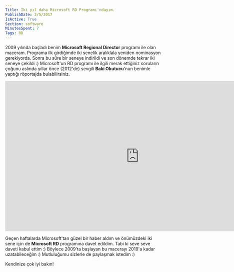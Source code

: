 ```yaml
---
Title: İki yıl daha Microsoft RD Programı'ndayım.
PublishDate: 3/5/2017
IsActive: True
Section: software
MinutesSpent: 7
Tags: RD
---
```


2009 yılında başladı benim **Microsoft Regional Director** programı ile olan maceram. Programa ilk girdiğimde iki senelik aralıklala yeniden nominasyon gerekiyorda. Sonra bu süre bir seneye indirildi ve son dönemde tekrar iki seneye çekildi :) Microsoft'un RD programı ile ilgili merak ettiğiniz soruların çoğunu aslında yıllar önce (2012'de) sevgili **Baki Okutucu**'nun benimle yaptığı röportajda bulabilirsiniz.

<iframe width="853" height="480" src="https://www.youtube.com/embed/eSTg2lHsOrI?rel=0&amp;showinfo=0" frameborder="0" allowfullscreen></iframe>

Geçen haftalarda Microsoft'tan güzel bir haber aldım ve önümüzdeki iki sene için de **Microsoft RD** programına davet edildim. Tabi ki seve seve daveti kabul ettim :) Böylece 2009'ta başlayan bu macerayı 2019'a kadar uzatabileceğim :) Mutluluğumu sizlerle de paylaşmak istedim :) 

Kendinize çok iyi bakın!